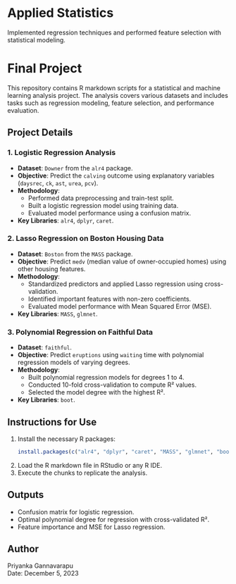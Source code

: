 # Applied Statistics
Implemented regression techniques and performed feature selection with statistical modeling.

# Final Project

This repository contains R markdown scripts for a statistical and machine learning analysis project. The analysis covers various datasets and includes tasks such as regression modeling, feature selection, and performance evaluation.

## Project Details

### 1. Logistic Regression Analysis
- **Dataset**: `Downer` from the `alr4` package.
- **Objective**: Predict the `calving` outcome using explanatory variables (`daysrec`, `ck`, `ast`, `urea`, `pcv`).
- **Methodology**:
  - Performed data preprocessing and train-test split.
  - Built a logistic regression model using training data.
  - Evaluated model performance using a confusion matrix.
- **Key Libraries**: `alr4`, `dplyr`, `caret`.

### 2. Lasso Regression on Boston Housing Data
- **Dataset**: `Boston` from the `MASS` package.
- **Objective**: Predict `medv` (median value of owner-occupied homes) using other housing features.
- **Methodology**:
  - Standardized predictors and applied Lasso regression using cross-validation.
  - Identified important features with non-zero coefficients.
  - Evaluated model performance with Mean Squared Error (MSE).
- **Key Libraries**: `MASS`, `glmnet`.

### 3. Polynomial Regression on Faithful Data
- **Dataset**: `faithful`.
- **Objective**: Predict `eruptions` using `waiting` time with polynomial regression models of varying degrees.
- **Methodology**:
  - Built polynomial regression models for degrees 1 to 4.
  - Conducted 10-fold cross-validation to compute R² values.
  - Selected the model degree with the highest R².
- **Key Libraries**: `boot`.

## Instructions for Use
1. Install the necessary R packages:
   ```R
   install.packages(c("alr4", "dplyr", "caret", "MASS", "glmnet", "boot"))
   ```
2. Load the R markdown file in RStudio or any R IDE.
3. Execute the chunks to replicate the analysis.

## Outputs
- Confusion matrix for logistic regression.
- Optimal polynomial degree for regression with cross-validated R².
- Feature importance and MSE for Lasso regression.

## Author
Priyanka Gannavarapu  
Date: December 5, 2023  
